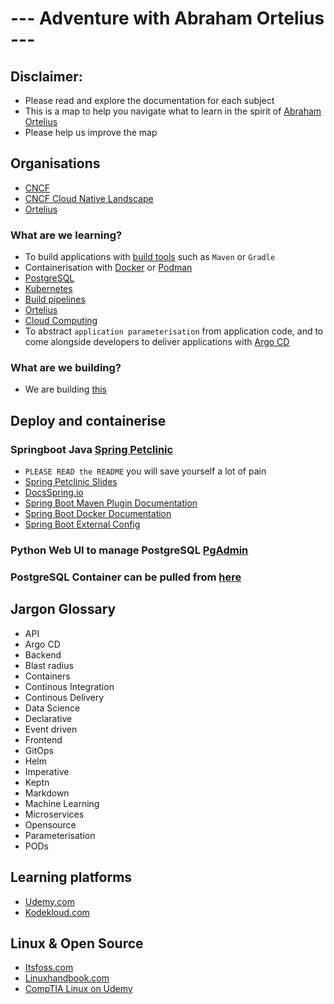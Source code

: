 # --- Adventure with Abraham Ortelius ---

## Disclaimer:
- Please read and explore the documentation for each subject
- This is a map to help you navigate what to learn in the spirit of [Abraham Ortelius](https://en.wikipedia.org/wiki/Abraham_Ortelius)
- Please help us improve the map

## Organisations
- [CNCF](https://www.cncf.io/)
- [CNCF Cloud Native Landscape](https://landscape.cncf.io/)
- [Ortelius](https://ortelius.io/)

### What are we learning?
- To build applications with [build tools](https://www.plutora.com/ci-cd-tools/software-build-tools) such as `Maven` or `Gradle`
- Containerisation with [Docker](https://www.docker.com/) or [Podman](https://podman.io/)
- [PostgreSQL](https://www.postgresql.org/)
- [Kubernetes](https://kubernetes.io/)
- [Build pipelines](https://opensource.com/article/19/4/devops-pipeline)
- [Ortelius](https://ortelius.io/)
- [Cloud Computing](https://www.zdnet.com/article/what-is-cloud-computing-everything-you-need-to-know-about-the-cloud/)
- To abstract `application parameterisation` from application code, and to come alongside developers to deliver applications with [Argo CD](https://argo-cd.readthedocs.io/en/stable/user-guide/parameters/)

### What are we building?
- We are building [this](https://filedn.eu/lJEPcSQWQQPRsWJKijxnXCQ/ortelius/gitops/01-ci-dev-ortelius-cloudnative-architecture-poc.html)

## Deploy and containerise
### Springboot Java [Spring Petclinic](https://github.com/spring-projects/spring-petclinic)
- `PLEASE READ the README` you will save yourself a lot of pain
- [Spring Petclinic Slides](https://speakerdeck.com/michaelisvy/spring-petclinic-sample-application)
- [DocsSpring.io](https://docs.spring.io/)
- [Spring Boot Maven Plugin Documentation](https://docs.spring.io/spring-boot/docs/current/maven-plugin/reference/htmlsingle/#goals-build-image)
- [Spring Boot Docker Documentation](https://spring.io/guides/topicals/spring-boot-docker/)
- [Spring Boot External Config](https://docs.spring.io/spring-boot/docs/current/reference/htmlsingle/#features.external-config)

### Python Web UI to manage PostgreSQL [PgAdmin](https://www.pgadmin.org/)

### PostgreSQL Container can be pulled from [here](https://hub.docker.com/_/postgres/)

## Jargon Glossary
- API
- Argo CD
- Backend
- Blast radius
- Containers
- Continous Integration
- Continous Delivery
- Data Science
- Declarative
- Event driven
- Frontend
- GitOps
- Helm
- Imperative
- Keptn
- Markdown
- Machine Learning
- Microservices
- Opensource
- Parameterisation
- PODs

## Learning platforms
- [Udemy.com](https://udemy.com)
- [Kodekloud.com](https://kodekloud.com)
## Linux & Open Source
- [Itsfoss.com](https://itsfoss.com/)
- [Linuxhandbook.com](https://linuxhandbook.com/)
- [CompTIA Linux on Udemy](https://www.udemy.com/share/1076RM3@wyBekn7-PidnmF_CeNvkQeJjSzd9_9rNkxjrWFaI2hA7e6fQJEnkmWbazI66eyHT/)
